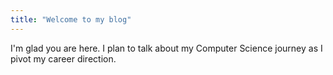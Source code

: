 ```yaml
---
title: "Welcome to my blog"
---
```


I'm glad you are here. I plan to talk about my Computer Science journey as I pivot my career direction.
